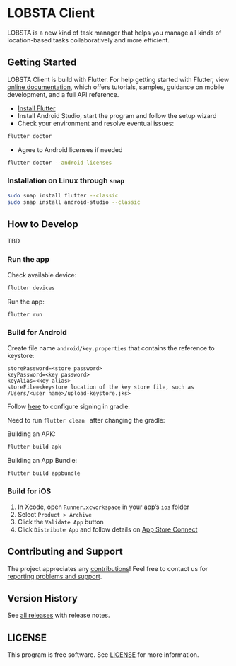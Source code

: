 # LOBSTA Client

LOBSTA is a new kind of task manager that helps you manage all kinds of location-based tasks collaboratively and more efficient.

## Getting Started

LOBSTA Client is build with Flutter. For help getting started with Flutter, view [online documentation](https://flutter.dev/docs), which offers tutorials, samples, guidance on mobile development, and a full API reference.

* [Install Flutter](https://docs.flutter.dev/get-started/install) 
* Install Android Studio, start the program and follow the setup wizard
* Check your environment and resolve eventual issues:

```sh
flutter doctor
```

* Agree to Android licenses if needed

```sh
flutter doctor --android-licenses
```

### Installation on Linux through `snap`

```sh
sudo snap install flutter --classic
sudo snap install android-studio --classic
```

## How to Develop

TBD

### Run the app

Check available device:

```sh
flutter devices
```

Run the app:

```sh
flutter run
```

### Build for Android

Create file name ```android/key.properties``` that contains the reference to keystore:

```
storePassword=<store password>
keyPassword=<key password>
keyAlias=<key alias>
storeFile=<keystore location of the key store file, such as /Users/<user name>/upload-keystore.jks>
```

Follow [here](https://docs.flutter.dev/deployment/android#configure-signing-in-gradle) to configure signing in gradle.

Need to run ```flutter clean ``` after changing the gradle:

Building an APK:

```sh
flutter build apk
```

Building an App Bundle:

```sh
flutter build appbundle
```

### Build for iOS

1. In Xcode, open ```Runner.xcworkspace``` in your app’s ```ios``` folder
2. Select ```Product > Archive```
3. Click the ```Validate App``` button
4. Click ```Distribute App``` and follow details on [App Store Connect](https://appstoreconnect.apple.com/)

## Contributing and Support

The project appreciates any [contributions](https://github.com/georepublic/.github/blob/main/CONTRIBUTING.md)! Feel free to contact us for [reporting problems and support](https://github.com/georepublic/.github/blob/main/CONTRIBUTING.md).

## Version History

See [all releases](https://github.com/georepublic/lobsta_client/releases) with release notes.

## LICENSE

This program is free software. See [LICENSE](LICENSE) for more information.
